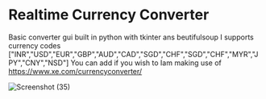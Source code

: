 <h1>Realtime Currency Converter</h1>

Basic converter gui built in python with tkinter ans beutifulsoup
I supports currency codes ["INR","USD","EUR","GBP","AUD","CAD","SGD","CHF","SGD","CHF","MYR","JPY","CNY","NSD"]
You can add if you wish to
Iam making use of https://www.xe.com/currencyconverter/


![Screenshot (35)](https://user-images.githubusercontent.com/44340196/134317048-89c85103-8b53-4977-acf3-03857bf02e03.png)
